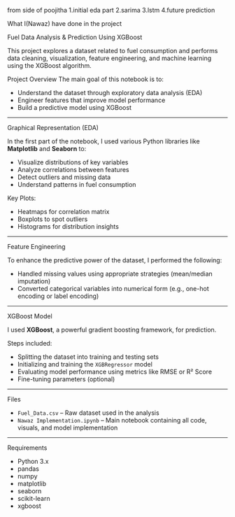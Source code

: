 from side of poojitha 
1.initial eda part 
2.sarima 
3.lstm 
4.future prediction

What I(Nawaz) have done in the project

Fuel Data Analysis & Prediction Using XGBoost

This project explores a dataset related to fuel consumption and performs data cleaning, visualization, feature engineering, and machine learning using the XGBoost algorithm.

Project Overview
The main goal of this notebook is to:
- Understand the dataset through exploratory data analysis (EDA)
- Engineer features that improve model performance
- Build a predictive model using XGBoost

---

Graphical Representation (EDA)

In the first part of the notebook, I used various Python libraries like **Matplotlib** and **Seaborn** to:
- Visualize distributions of key variables
- Analyze correlations between features
- Detect outliers and missing data
- Understand patterns in fuel consumption

Key Plots:
- Heatmaps for correlation matrix
- Boxplots to spot outliers
- Histograms for distribution insights

---

Feature Engineering

To enhance the predictive power of the dataset, I performed the following:
- Handled missing values using appropriate strategies (mean/median imputation)
- Converted categorical variables into numerical form (e.g., one-hot encoding or label encoding)

---

XGBoost Model

I used **XGBoost**, a powerful gradient boosting framework, for prediction.

Steps included:
- Splitting the dataset into training and testing sets
- Initializing and training the `XGBRegressor` model
- Evaluating model performance using metrics like RMSE or R² Score
- Fine-tuning parameters (optional)

---

Files

- `Fuel_Data.csv` – Raw dataset used in the analysis
- `Nawaz Implementation.ipynb` – Main notebook containing all code, visuals, and model implementation

---

Requirements

- Python 3.x
- pandas
- numpy
- matplotlib
- seaborn
- scikit-learn
- xgboost

